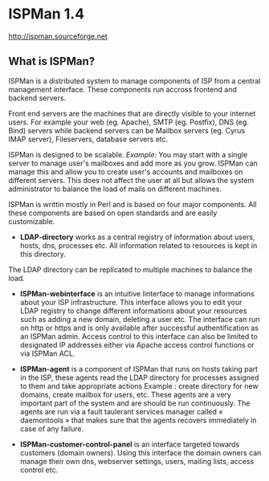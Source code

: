 ISPMan 1.4
==================================

http://ispman.sourceforge.net


What is ISPMan?
------------------

ISPMan is a distributed system to manage components of ISP from a central management interface. 
These components run accross frontend and backend servers.

Front end servers are the machines that are directly visible to your internet users. For example your web (eg. Apache), SMTP (eg. Postfix), DNS (eg. Bind) servers while backend servers can be Mailbox servers (eg. Cyrus IMAP server), Fileservers, database servers etc.

ISPMan is designed to be scalable. 
_Example:_
You may start with a single server to manage user's mailboxes and add more as you grow. ISPMan can manage this and allow you to create user's accounts and mailboxes on different servers. This does not affect the user at all but allows the system administrator to balance the load of mails on different machines.

ISPMan is writtin mostly in Perl and is based on four major components. All these components are based on open standards and are easily customizable.

* **LDAP-directory** works as a central registry of information about users, hosts, dns, processes etc. All information related to resources is kept in this directory.

The LDAP directory can be replicated to multiple machines to balance the load.

* **ISPMan-webinterface** is an intuitive Iinterface to manage informations about your ISP infrastructure. This interface allows you to edit your LDAP registry to change different informations about your resources such as adding a new domain, deleting a user etc.
The interface can run on http or https and is only available after successful authentification as an ISPMan admin. Access control to this interface can also be limited to designated IP addresses either via Apache access control functions or via ISPMan ACL.

* **ISPMan-agent** is a component of ISPMan that runs on hosts taking part in the ISP, these agents read the LDAP directory for processes assigned to them and take appropriate actions 
Example : create directory for new domains, create mailbox for users, etc. These agents are a very important part of the system and are should be run continuously. 
The agents are run via a fault taulerant services manager called « daemontools » that makes sure that the agents recovers immediately in case of any failure.

* **ISPMan-customer-control-panel** is an interface targeted towards customers (domain owners). Using this interface the domain owners can manage their own dns, webserver settings, users, mailing lists, access control etc.
